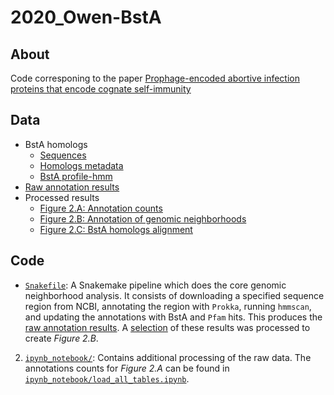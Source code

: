 # 2020_Owen-BstA

## About
Code corresponing to the paper [Prophage-encoded abortive infection proteins that encode cognate self-immunity]()

## Data
- BstA homologs
  - [Sequences](https://github.com/baymlab/2020_Owen-BstA/blob/master/data/BstAhomologs/bsta_homologs.faa)
  - [Homologs metadata](https://github.com/baymlab/2020_Owen-BstA/blob/master/data/BstAhomologs/bsta_homologs.tsv) <!--TO_DO-->
  - [BstA profile-hmm](https://github.com/baymlab/2020_Owen-BstA/blob/master/data/BstAhomologs/bsta.hmm)
- [Raw annotation results]() <!--TO_DO: Zenodo?-->
- Processed results
  - [Figure 2.A: Annotation counts](https://github.com/baymlab/2020_Owen-BstA/tree/master/data/results/2A) <!--TO_DO: annot tables and counts-->
  - [Figure 2.B: Annotation of genomic neighborhoods](https://github.com/baymlab/2020_Owen-BstA/tree/master/data/results/2B)
  - [Figure 2.C: BstA homologs alignment](https://github.com/baymlab/2020_Owen-BstA/tree/master/data/results/2C)

## Code
- [`Snakefile`](https://github.com/baymlab/2020_Owen-BstA/blob/master/Snakefile): A Snakemake pipeline which does the core genomic neighborhood analysis. It consists of downloading a specified sequence region from NCBI, annotating the region with `Prokka`, running `hmmscan`, and updating the annotations with BstA and `Pfam` hits. This produces the [raw annotation results](TO_DO). A [selection](https://github.com/baymlab/2020_Owen-BstA/blob/master/data/results/2B/selected_genomic_neighborhoods.tsv) of these results was processed to create *Figure 2.B*.
2. [`ipynb_notebook/`](https://github.com/baymlab/2020_Owen-BstA/tree/601ce14f9d81d701d49e474615e261b4d5f28230/ipynb_notebook): Contains additional processing of the raw data. The annotations counts for *Figure 2.A* can be found in [`ipynb_notebook/load_all_tables.ipynb`](https://github.com/baymlab/2020_Owen-BstA/blob/601ce14f9d81d701d49e474615e261b4d5f28230/ipynb_notebook/load_all_tables.ipynb).
